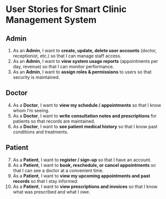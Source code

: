 # User Stories for Smart Clinic Management System

## Admin
1. As an **Admin**, I want to **create, update, delete user accounts** (doctor, receptionist, etc.) so that I can manage staff access.  
2. As an **Admin**, I want to **view system usage reports** (appointments per day, revenue) so that I can monitor performance.  
3. As an **Admin**, I want to **assign roles & permissions** to users so that security is maintained.

## Doctor
4. As a **Doctor**, I want to **view my schedule / appointments** so that I know whom I’m seeing.  
5. As a **Doctor**, I want to **write consultation notes and prescriptions** for patients so that records are maintained.  
6. As a **Doctor**, I want to **see patient medical history** so that I know past conditions and treatments.

## Patient
7. As a **Patient**, I want to **register / sign-up** so that I have an account.  
8. As a **Patient**, I want to **book, reschedule, or cancel appointments** so that I can see a doctor at a convenient time.  
9. As a **Patient**, I want to **view my upcoming appointments and past records** so that I stay informed.  
10. As a **Patient**, I want to **view prescriptions and invoices** so that I know what was prescribed and what I owe.

